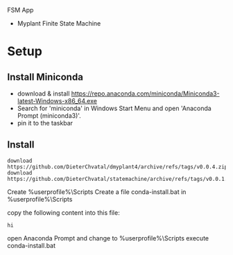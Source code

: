 FSM App

 - Myplant Finite State Machine

# Setup
## Install Miniconda

- download & install https://repo.anaconda.com/miniconda/Miniconda3-latest-Windows-x86_64.exe
- Search for 'miniconda' in Windows Start Menu and open 'Anaconda Prompt (miniconda3)'. 
- pin it to the taskbar

## Install 

```
download https://github.com/DieterChvatal/dmyplant4/archive/refs/tags/v0.0.4.zip
download https://github.com/DieterChvatal/statemachine/archive/refs/tags/v0.0.1.zip
```

Create %userprofile%\Scripts
Create a file conda-install.bat in %userprofile%\Scripts

copy the following content into this file: 

```
hi
```

open Anaconda Prompt and change to %userprofile%\Scripts
execute conda-install.bat
